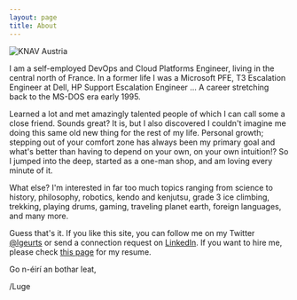 ```yaml
---
layout: page
title: About
---
```


![KNAV Austria](/assets/C2ADV01.jpg)

I am a self-employed DevOps and Cloud Platforms Engineer, living in the central north of France.
In a former life I was a Microsoft PFE, T3 Escalation Engineer at Dell, HP Support Escalation Engineer ... A career stretching back to the MS-DOS era early 1995.

Learned a lot and met amazingly talented people of which I can call some a close friend. Sounds great? It is, but I also discovered I couldn't imagine me doing this same old new thing for the rest of my life. Personal growth; stepping out of your comfort zone has always been my primary goal and what's better than having to depend on your own, on your own intuition!? So I jumped into the deep, started as a one-man shop, and am loving every minute of it.

What else? I'm interested in far too much topics ranging from science to history, philosophy, robotics, kendo and kenjutsu, grade 3 ice climbing, trekking, playing drums, gaming, traveling planet earth, foreign languages, and many more.

Guess that's it. If you like this site, you can follow me on my Twitter [@lgeurts](https://twitter.com/lgeurts) or send a connection request on [LinkedIn](https://www.linkedin.com/in/lucgeurts). If you want to hire me, please check [this page](https://github.com/lgeurts/Resume/blob/master/Moderncv%20Resume%20Luc%20Geurts%20%28US%29.pdf) for my resume.

Go n-éirí an bothar leat,

/Luge
